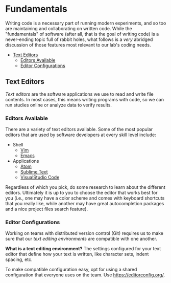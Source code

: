# Fundamentals

Writing code is a necessary part of running modern experiments, and so too are
maintaining and collaborating on written code. While the "fundamentals" of
software (after all, that is the goal of writing code) is a never-ending topic
full of rabbit holes, what follows is a _very_ abridged discussion of those
features most relevant to our lab's coding needs.

<!-- toc -->

- [Text Editors](#text-editors)
  * [Editors Available](#editors-available)
  * [Editor Configurations](#editor-configurations)

<!-- tocstop -->

## Text Editors

_Text editors_ are the software applications we use to read and write file contents.
In most cases, this means writing programs with code, so we can run studies online or
analyze data to verify results.

### Editors Available

There are a variety of text editors available. Some of the most popular editors that
are used by software developers at every skill level include:

- Shell
  - [Vim](https://www.vim.org/)
  - [Emacs](https://www.gnu.org/software/emacs/)
- Applications
  - [Atom](https://atom.io/)
  - [Sublime Text](https://www.sublimetext.com/)
  - [VisualStudio Code](https://code.visualstudio.com/)

Regardless of which you pick, do some research to learn about the different editors.
Ultimately it is up to you to choose the editor that works best for you (i.e., one
may have a color scheme and comes with keyboard shortcuts that you really like, while
another may have great autocompletion packages and a nice project files search feature).

### Editor Configurations

Working on teams with distributed version control (Git) requires us to make
sure that our _text editing environments_ are compatible with one another.

**What is a text editing environment?** The settings configured for your text editor
that define how your text is written, like character sets, indent spacing, etc.

To make compatible configuration easy, opt for using a shared configuration that everyone
uses on the team. Use https://editorconfig.org/.
